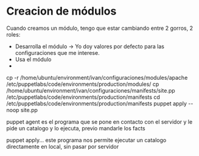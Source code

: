 # Creacion de módulos

Cuando creamos un módulo, tengo que estar cambiando entre 2 gorros, 2 roles:
- Desarrolla el módulo -> Yo doy valores por defecto para las configuraciones que me interese.
- Usa el módulo
- 



cp -r /home/ubuntu/environment/ivan/configuraciones/modules/apache /etc/puppetlabs/code/environments/production/modules/
cp /home/ubuntu/environment/ivan/configuraciones/manifests/site.pp /etc/puppetlabs/code/environments/production/manifests
cd /etc/puppetlabs/code/environments/production/manifests
puppet apply --noop site.pp


puppet agent es el programa que se pone en contacto con el servidor
y le pide un catalogo y lo ejecuta, previo mandarle los facts

puppet apply... este programa nos permite ejecutar un catalogo directamente en local, sin pasar por servidor